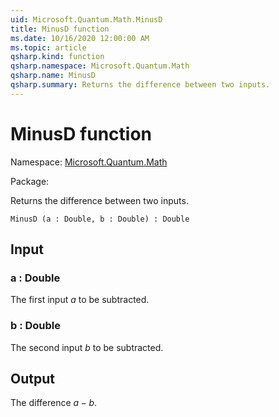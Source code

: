 ```yaml
---
uid: Microsoft.Quantum.Math.MinusD
title: MinusD function
ms.date: 10/16/2020 12:00:00 AM
ms.topic: article
qsharp.kind: function
qsharp.namespace: Microsoft.Quantum.Math
qsharp.name: MinusD
qsharp.summary: Returns the difference between two inputs.
---
```


# MinusD function

Namespace: [Microsoft.Quantum.Math](xref:Microsoft.Quantum.Math)

Package: [](https://nuget.org/packages/)


Returns the difference between two inputs.

```Q#
MinusD (a : Double, b : Double) : Double
```


## Input

### a : Double

The first input $a$ to be subtracted.


### b : Double

The second input $b$ to be subtracted.



## Output

The difference $a - b$.